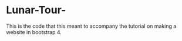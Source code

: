 # Lunar-Tour-
This is the code that this meant to accompany the tutorial on making a website in bootstrap 4.
